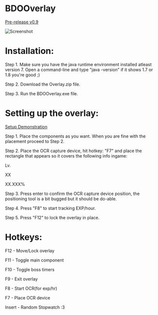 # BDOOverlay

[Pre-release v0.9](https://github.com/Matt2843/BDOOverlay/releases)

![Screenshot](bdotoolstest6.png?raw=true "Optional Title")

# Installation:

Step 1. Make sure you have the java runtime environment installed atleast version 7. Open a command-line and type "java -version" if it shows 1.7 or 1.8 you're good ;)

Step 2. Download the Overlay.zip file.

Step 3. Run the BDOOverlay.exe file.

# Setting up the overlay:

[Setup Demonstration](https://youtu.be/FFON6DktWP4)

Step 1. Place the components as you want. When you are fine with the placement proceed to Step 2.

Step 2. Place the OCR capture device, hit hotkey: "F7" and place the rectangle that appears so it covers the following info ingame:

Lv.

XX

XX.XXX%

Step 3. Press enter to confirm the OCR capture device position, the positioning tool is  a bit bugged but it should be do-able.

Step 4. Press "F8" to start tracking EXP/hour.

Step 5. Press "F12" to lock the overlay in place.


# Hotkeys:

F12 - Move/Lock overlay

F11 - Toggle main component

F10 - Toggle boss timers

F9  - Exit overlay

F8  - Start OCR(for exp/hr)

F7  - Place OCR device

Insert - Random Stopwatch :3
